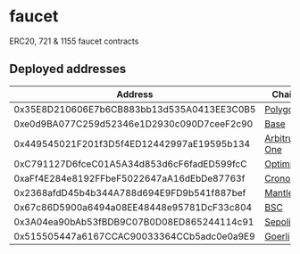 # faucet
ERC20, 721 &amp; 1155 faucet contracts

## Deployed addresses
| Address | Chain |
| --- | --- |
| 0x35E8D210606E7b6CB883bb13d535A0413EE3C0B5 | [Polygon](https://polygonscan.com/address/0x35E8D210606E7b6CB883bb13d535A0413EE3C0B5) |
| 0xe0d9BA077C259d52346e1D2930c090D7ceeF2c90 | [Base](https://basescan.org/address/0xe0d9BA077C259d52346e1D2930c090D7ceeF2c90) |
| 0x449545021F201f3D5f4ED12442997aE19595b134 | [Arbitrum One](https://arbiscan.io/address/0x449545021f201f3d5f4ed12442997ae19595b134) |
| 0xC791127D6fceC01A5A34d853d6cF6fadED599fcC | [Optimism](https://optimistic.etherscan.io/address/0xC791127D6fceC01A5A34d853d6cF6fadED599fcC) |
| 0xaFf4E284e8192FFbeF5022647aA16dEbDe87763f | [Cronos](https://cronoscan.com/address/0xaFf4E284e8192FFbeF5022647aA16dEbDe87763f) |
| 0x2368afdD45b4b344A788d694E9FD9b541f887bef | [Mantle](https://explorer.mantle.xyz/address/0x2368afdD45b4b344A788d694E9FD9b541f887bef) |
| 0x67c86D5900a6494a08EE48448e95781DcF33c804 | [BSC](https://bscscan.com/address/0x67c86D5900a6494a08EE48448e95781DcF33c804) |
| 0x3A04ea90bAb53fBDB9C07B0D08ED865244114c91 | [Sepolia](https://sepolia.etherscan.io/address/0x3A04ea90bAb53fBDB9C07B0D08ED865244114c91) |
| 0x515505447a6167CCAC90033364CCb5adc0e0a9E9 | [Goerli](https://goerli.etherscan.io/address/0x515505447a6167ccac90033364ccb5adc0e0a9e9) |
